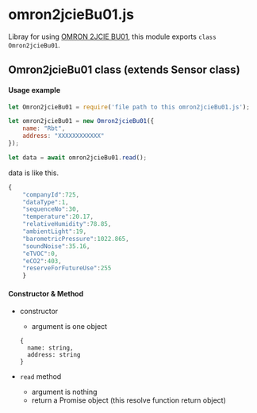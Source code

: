 # omron2jcieBu01.js

Libray for using [OMRON 2JCIE BU01](https://www.omron.co.jp/ecb/product-detail?partNumber=2JCIE-BL), this module exports `class Omron2jcieBu01`.

## Omron2jcieBu01 class (extends Sensor class)

#### Usage example
```javascript
let Omron2jcieBu01 = require('file path to this omron2jcieBu01.js');

let omron2jcieBu01 = new Omron2jcieBu01({
    name: "Rbt",
    address: "XXXXXXXXXXXX"
});

let data = await omron2jcieBu01.read();
```

data is like this.

```javascript
{
    "companyId":725,
    "dataType":1,
    "sequenceNo":30,
    "temperature":20.17,
    "relativeHumidity":78.85,
    "ambientLight":19,
    "barometricPressure":1022.865,
    "soundNoise":35.16,
    "eTVOC":0,
    "eCO2":403,
    "reserveForFutureUse":255
    }
```

#### Constructor & Method
- constructor
  - argument is one object
  ```
  {
    name: string,
    address: string
  }
  ```  

- `read` method
  - argument is nothing
  - return a Promise object (this resolve function return object)

